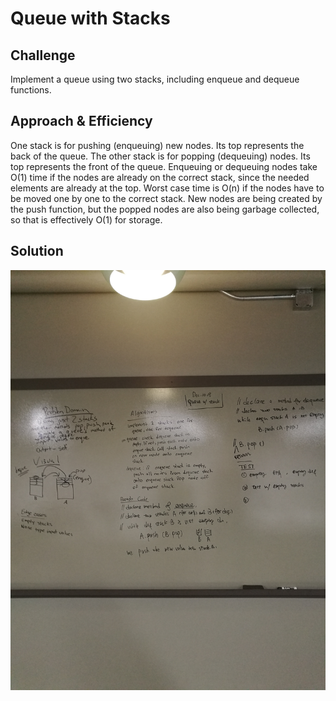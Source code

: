 # Queue with Stacks

## Challenge
Implement a queue using two stacks, including enqueue and dequeue functions.

## Approach & Efficiency
One stack is for pushing (enqueuing) new nodes. Its top represents the back of the queue. The other stack is for popping (dequeuing) nodes. Its top represents the front of the queue. Enqueuing or dequeuing nodes take O(1) time if the nodes are already on the correct stack, since the needed elements are already at the top. Worst case time is O(n) if the nodes have to be moved one by one to the correct stack. New nodes are being created by the push function, but the popped nodes are also being garbage collected, so that is effectively O(1) for storage.

## Solution

![solution](https://github.com/scott-currie/data_structures_and_algorithms/raw/master/assets/queue_with_stacks.jpg)

